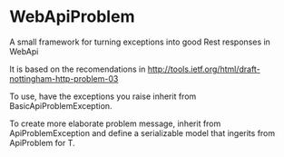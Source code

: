 WebApiProblem
=============

A small framework for turning exceptions into good Rest responses in WebApi

It is based on the recomendations in http://tools.ietf.org/html/draft-nottingham-http-problem-03

To use, have the exceptions you raise inherit from BasicApiProblemException.

To create more elaborate problem message, inherit from ApiProblemException<T> and define a serializable model that ingerits from ApiProblem for T.
